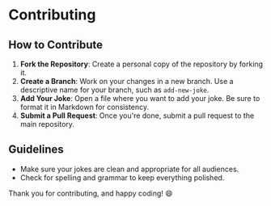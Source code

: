 # Contributing 

## How to Contribute

1. **Fork the Repository**: Create a personal copy of the repository by forking it.
2. **Create a Branch**: Work on your changes in a new branch. Use a descriptive name for your branch, such as `add-new-joke`.
3. **Add Your Joke**: Open a file where you want to add your joke. Be sure to format it in Markdown for consistency.
4. **Submit a Pull Request**: Once you're done, submit a pull request to the main repository.

## Guidelines

- Make sure your jokes are clean and appropriate for all audiences.
- Check for spelling and grammar to keep everything polished.


Thank you for contributing, and happy coding! 😄
